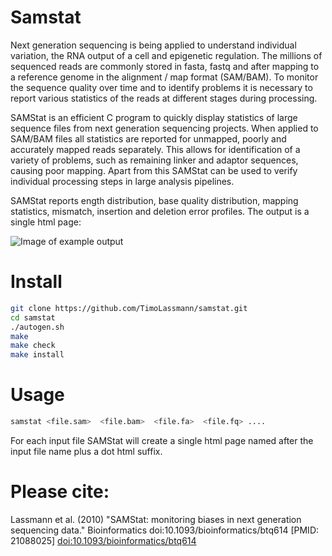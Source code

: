 # Samstat 
Next generation sequencing is being applied to understand individual variation,
the RNA output of a cell and epigenetic regulation. The millions of sequenced
reads are commonly stored in fasta, fastq and after mapping to a reference
genome in the alignment / map format (SAM/BAM). To monitor the sequence quality
over time and to identify problems it is necessary to report various statistics
of the reads at different stages during processing.

SAMStat is an efficient C program to quickly display statistics of large
sequence files from next generation sequencing projects. When applied to SAM/BAM
files all statistics are reported for unmapped, poorly and accurately mapped
reads separately. This allows for identification of a variety of problems, such
as remaining linker and adaptor sequences, causing poor mapping. Apart from this
SAMStat can be used to verify individual processing steps in large analysis
pipelines.

SAMStat reports ength distribution, base quality distribution, mapping
statistics, mismatch, insertion and deletion error profiles. The output is a
single html page:

![Image of example output](https://user-images.githubusercontent.com/8110320/33819832-69b39698-de87-11e7-9dfd-bdc330bfe78c.jpg)


# Install

``` bash
git clone https://github.com/TimoLassmann/samstat.git
cd samstat 
./autogen.sh
make 
make check 
make install 
```

# Usage

``` sh
samstat <file.sam>  <file.bam>  <file.fa>  <file.fq> .... 
```

For each input file SAMStat will create a single html page named after the input file name plus a dot html suffix.

# Please cite:

Lassmann et al. (2010) "SAMStat: monitoring biases in next generation sequencing data." Bioinformatics doi:10.1093/bioinformatics/btq614 [PMID: 21088025] 
[doi:10.1093/bioinformatics/btq614](http://dx.doi.org/10.1093%2Fbioinformatics%2Fbtq614)

